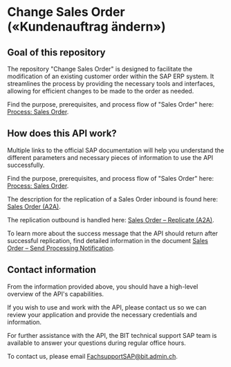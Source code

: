 # Change Sales Order («Kundenauftrag ändern»)

## Goal of this repository

The repository "Change Sales Order" is designed to facilitate the modification of an existing customer order within the SAP ERP system. It streamlines the process by providing the necessary tools and interfaces, allowing for efficient changes to be made to the order as needed.

Find the purpose, prerequisites, and process flow of "Sales Order" here: [Process: Sales Order](https://help.sap.com/docs/SAP_S4HANA_ON-PREMISE/7b24a64d9d0941bda1afa753263d9e39/351db853dcfcb44ce10000000a174cb4.html).

## How does this API work?

Multiple links to the official SAP documentation will help you understand the different parameters and necessary pieces of information to use the API successfully.

Find the purpose, prerequisites, and process flow of "Sales Order" here: [Process: Sales Order](https://help.sap.com/docs/SAP_S4HANA_ON-PREMISE/7b24a64d9d0941bda1afa753263d9e39/351db853dcfcb44ce10000000a174cb4.html).

The description for the replication of a Sales Order inbound is found here: [Sales Order (A2A)](https://api.sap.com/api/SALESORDERBULKREQUEST_IN/overview).

The replication outbound is handled here: [Sales Order – Replicate (A2A)](https://api.sap.com/api/CO_SDSLS_ESR_SALES_ORDER_REPL/overview).

To learn more about the success message that the API should return after successful replication, find detailed information in the document [Sales Order – Send Processing Notification](https://api.sap.com/api/CO_SDSLS_ESR_SALES_ORDER_NOTIF/overview).

## Contact information

From the information provided above, you should have a high-level overview of the API's capabilities.

If you wish to use and work with the API, please contact us so we can review your application and provide the necessary credentials and information.

For further assistance with the API, the BIT technical support SAP team is available to answer your questions during regular office hours.

To contact us, please email [FachsupportSAP@bit.admin.ch](mailto:FachsupportSAP@bit.admin.ch).
